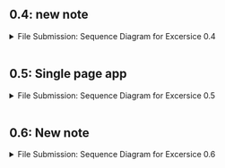 ## 0.4: new note

<details>
    <summary> File Submission:  Sequence Diagram for Excersice 0.4 </summary>
<img src="0.4\Exercise_0.4-new_note.jpg">

Text code [here](0.4\0.4-WebSequenceDiagram.txt)
</details>

<br/>

## 0.5: Single page app

<details>
    <summary> File Submission: Sequence Diagram for Excersice 0.5 </summary>
<img src="0.5\Exercise_0.5-Single_page_app.jpg">

Text code [here](0.5\0.5-WebSequenceDiagram.txt)
</details>

<br/>

## 0.6: New note

<details>
    <summary> File Submission: Sequence Diagram for Excersice 0.6 </summary>
<img src="0.6\Exercise_0.6-New_note.jpg">

Text code [here](0.6\0.6-WebSequenceDiagram.txt)
</details>